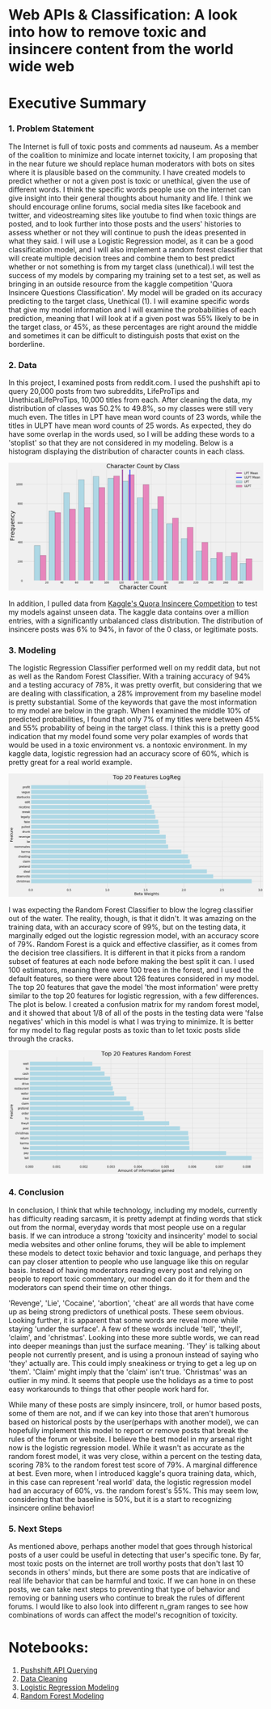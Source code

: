 # Web APIs & Classification: A look into how to remove toxic and insincere content from the world wide web

# Executive Summary

### 1. Problem Statement 

The Internet is full of toxic posts and comments ad nauseum. As a member of the coalition to minimize and locate internet toxicity, I am proposing that in the near future we should replace human moderators with bots on sites where it is plausible based on the community. I have created models to predict whether or not a given post is toxic or unethical, given the use of different words. I think the specific words people use on the internet can give insight into their general thoughts about humanity and life. I think we should encourage online forums, social media sites like facebook and twitter, and videostreaming sites like youtube to find when toxic things are posted, and to look further into those posts and the users' histories to assess whether or not they will continue to push the ideas presented in what they said. I will use a Logistic Regression model, as it can be a good classification model, and I will also implement a random forest classifier that will create multiple decision trees and combine them to best predict whether or not something is from my target class (unethical).I will test the success of my models by comparing my training set to a test set, as well as bringing in an outside resource from the kaggle competition 'Quora Insincere Questions Classification'. My model will be graded on its accuracy predicting to the target class, Unethical (1). I will examine specific words that give my model information and I will examine the probabilities of each prediction, meaning that I will look at if a given post was 55% likely to be in the target class, or 45%, as these percentages are right around the middle and sometimes it can be difficult to distinguish posts that exist on the borderline. 

### 2. Data

In this project, I examined posts from reddit.com. I used the pushshift api to query 20,000 posts from two subreddits, LifeProTips and UnethicalLifeProTips, 10,000 titles from each. After cleaning the data, my distribution of classes was 50.2% to 49.8%, so my classes were still very much even. The titles in LPT have mean word counts of 23 words, while the titles in ULPT have mean word counts of 25 words. As expected, they do have some overlap in the words used, so I will be adding these words to a 'stoplist' so that they are not considered in my modeling. Below is a histogram displaying the distribution of character counts in each class.

![Character Count Distribution](./adam_burpee_la7/images/character_count.png)

In addition, I pulled data from [Kaggle's Quora Insincere Competition](https://www.kaggle.com/c/quora-insincere-questions-classification/data) to test my models against unseen data. The kaggle data contains over a million entries, with a significantly unbalanced class distribution. The distribution of insincere posts was 6% to 94%, in favor of the 0 class, or legitimate posts. 

### 3. Modeling

The logistic Regression Classifier performed well on my reddit data, but not as well as the Random Forest Classifier. With a training accuracy of 94% and a testing accuracy of 78%, it was pretty overfit, but considering that we are dealing with classification, a 28% improvement from my baseline model is pretty substantial. Some of the keywords that gave the most information to my model are below in the graph. When I examined the middle 10% of predicted probabilities, I found that only 7% of my titles were between 45% and 55% probability of being in the target class. I think this is a pretty good indication that my model found some very polar examples of words that would be used in a toxic environment vs. a nontoxic environment. In my kaggle data, logistic regression had an accuracy score of 60%, which is pretty great for a real world example. 

![Top 20 Words LogReg](./adam_burpee_la7/images/beta_weights_lr.png)

I was expecting the Random Forest Classifier to blow the logreg classifier out of the water. The reality, though, is that it didn't. It was amazing on the training data, with an accuracy score of 99%, but on the testing data, it marginally edged out the logistic regression model, with an accuracy score of 79%. Random Forest is a quick and effective classifier, as it comes from the decision tree classifiers. It is different in that it picks from a random subset of features at each node before making the best split it can. I used 100 estimators, meaning there were 100 trees in the forest, and I used the default features, so there were about 126 features considered in my model. The top 20 features that gave the model 'the most information' were pretty similar to the top 20 features for logistic regression, with a few differences. The plot is below. I created a confusion matrix for my random forest model, and it showed that about 1/8 of all of the posts in the testing data were 'false negatives' which in this model is what I was trying to minimize. It is better for my model to flag regular posts as toxic than to let toxic posts slide through the cracks. 

![Top 20 Words Random Forest](./adam_burpee_la7/images/features_rf.png)



### 4. Conclusion

In conclusion, I think that while technology, including my models, currently has difficulty reading sarcasm, it is pretty adempt at finding words that stick out from the normal, everyday words that most people use on a regular basis. If we can introduce a strong 'toxicity and insincerity' model to social media websites and other online forums, they will be able to implement these models to detect toxic behavior and toxic language, and perhaps they can pay closer attention to people who use language like this on regular basis. Instead of having moderators reading every post and relying on people to report toxic commentary, our model can do it for them and the moderators can spend their time on other things. 

'Revenge', 'Lie', 'Cocaine', 'abortion', 'cheat' are all words that have come up as being strong predictors of unethical posts. These seem obvious. Looking further, it is apparent that some words are reveal more while staying 'under the surface'. A few of these words include 'tell', 'theyll', 'claim', and 'christmas'. Looking into these more subtle words, we can read into deeper meanings than just the surface meaning. 'They' is talking about people not currently present, and is using a pronoun instead of saying who 'they' actually are. This could imply sneakiness or trying to get a leg up on 'them'. 'Claim' might imply that the 'claim' isn't true.  'Christmas' was an outlier in my mind. It seems that people use the holidays as a time to post easy workarounds to things that other people work hard for. 

While many of these posts are simply insincere, troll, or humor based posts, some of them are not, and if we can key into those that aren't humorous based on historical posts by the user(perhaps with another model), we can hopefully implement this model to report or remove posts that break the rules of the forum or website.  I believe the best model in my arsenal right now is the logistic regression model. While it wasn't as accurate as the random forest model, it was very close, within a percent on the testing data, scoring 78% to the random forest test score of 79%. A marginal difference at best. Even more, when I introduced kaggle's quora training data, which, in this case can represent 'real world' data, the logistic regression model had an accuracy of 60%, vs. the random forest's 55%. This may seem low, considering that the baseline is 50%, but it is a start to recognizing insincere online behavior! 

### 5. Next Steps

As mentioned above, perhaps another model that goes through historical posts of a user could be useful in detecting that user's specific tone. By far, most toxic posts on the internet are troll worthy posts that don't last 10 seconds in others' minds, but there are some posts that are indicative of real life behavior that can be harmful and toxic. If we can hone in on these posts, we can take next steps to preventing that type of behavior and removing or banning users who continue to break the rules of different forums. I would like to also look into different n_gram ranges to see how combinations of words can affect the model's recognition of toxicity.



# Notebooks:
1. [Pushshift API Querying](./adam_burpee_la7/code/01_pushshift_query.ipynb)
1. [Data Cleaning](./adam_burpee_la7/code/02_data_cleaning.ipynb)
1. [Logistic Regression Modeling](./adam_burpee_la7/code/03_modeling.ipynb)
1. [Random Forest Modeling](./adam_burpee_la7/code/03b_modeling_rf.ipynb)














